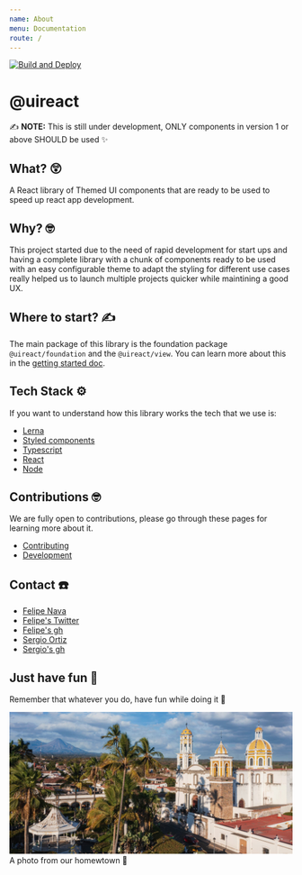 ```yaml
---
name: About
menu: Documentation
route: /
---
```


[![Build and Deploy](https://github.com/inavac182/uireact/actions/workflows/pipeline.yml/badge.svg)](https://github.com/inavac182/uireact/actions/workflows/pipeline.yml)

# @uireact

✍️ **NOTE:** This is still under development, ONLY components in version 1 or above SHOULD be used ✨

## What? 😲

A React library of Themed UI components that are ready to be used to speed up react app development.

## Why? 🤓

This project started due to the need of rapid development for start ups and having a complete library with a chunk of components ready to be used with an easy configurable theme to adapt the styling for different use cases really helped us to launch multiple projects quicker while maintining a good UX.

## Where to start? ✍️

The main package of this library is the foundation package `@uireact/foundation` and the `@uireact/view`. You can learn more about this in the [getting started doc](./getting-started).

## Tech Stack ⚙️

If you want to understand how this library works the tech that we use is:

- [Lerna](https://lerna.js.org/)
- [Styled components](https://styled-components.com/)
- [Typescript](https://www.typescriptlang.org/)
- [React](https://react.dev/)
- [Node](https://nodejs.org/)

## Contributions 🤓

We are fully open to contributions, please go through these pages for learning more about it.

- [Contributing](https://uireact.io/contributing)
- [Development](https://uireact.io/dev)

## Contact ☎️

- [Felipe Nava](https://www.linkedin.com/in/inavac/)
- [Felipe's Twitter](https://twitter.com/FelipeNava92)
- [Felipe's gh](https://github.com/inavac182/)
- [Sergio Ortiz](https://www.linkedin.com/in/sergio-audel-ortiz-gutierrez-1698b158/)
- [Sergio's gh](https://github.com/saudelog)

## Just have fun 🫶

Remember that whatever you do, have fun while doing it 🤗

![Volcano](/public/colima.jpg)
A photo from our homewtown 🤩

